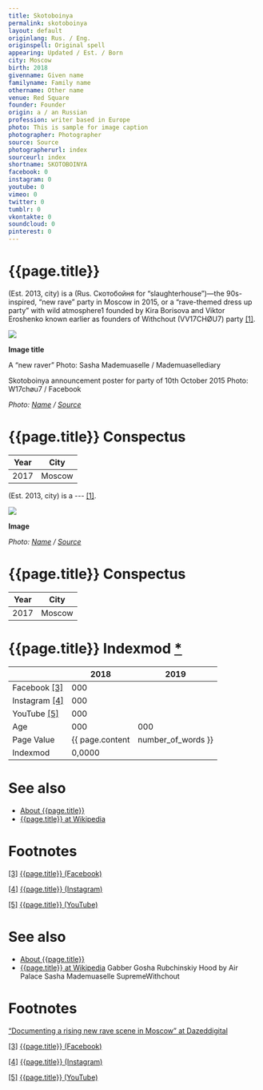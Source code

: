 ```yaml
---
title: Skotoboinya
permalink: skotoboinya
layout: default
originlang: Rus. / Eng.
originspell: Original spell
appearing: Updated / Est. / Born
city: Moscow
birth: 2018
givenname: Given name
familyname: Family name
othername: Other name
venue: Red Square
founder: Founder
origin: a / an Russian
profession: writer based in Europe
photo: This is sample for image caption
photographer: Photographer
source: Source
photographerurl: index
sourceurl: index
shortname: SKOTOBOINYA
facebook: 0
instagram: 0
youtube: 0
vimeo: 0
twitter: 0
tumblr: 0
vkontakte: 0
soundcloud: 0
pinterest: 0
---
```


# {{page.title}}

(Est. 2013, city) is a (Rus. Скотобойня for “slaughterhouse”)—the 90s-inspired, “new rave” party in Moscow in 2015, or a “rave-themed dress up party” with wild atmosphere1 founded by Kira Borisova and Viktor Eroshenko known earlier as founders of Withchout (VV17CHØU7) party <span id="a1">[\[1\]](#f1)</span>.

![](/encyclopedia/images/image-name.jpg)

**Image title**

A “new raver”
Photo: Sasha Mademuaselle / Mademuasellediary


Skotoboinya announcement poster for party of 10th October 2015
Photo: W17chøu7 / Facebook


*Photo: [Name](index) / [Source](index)*

# {{page.title}} Conspectus

|Year|City|
|-|-|
|2017|Moscow|

(Est. 2013, city) is a --- <span id="a1">[\[1\]](#f1)</span>.

![](/encyclopedia/images/{{page.permalink}}.jpg)

**Image**

*Photo: [Name](index) / [Source](index)*

# {{page.title}} Conspectus

|Year|City|
|-|-|
|2017|Moscow|

# {{page.title}} Indexmod [*](indexmod)

||2018|2019|
|-|-|-|
|Facebook <span id="a3">[\[3\]](#f3)</span>|000||
|Instagram <span id="a4">[\[4\]](#f4)</span>|000||
|YouTube <span id="a5">[\[5\]](#f5)</span>|000||
|Age|000|000|
|Page Value|{{ page.content | number_of_words }}||
|Indexmod|0,0000||

# See also

+ [About {{page.title}}](index)
+ [{{page.title}} at Wikipedia](index)

# Footnotes

[[3]](#a3) <span id="f3"></span> [{{page.title}} (Facebook)](index)

[[4]](#a4) <span id="f4"></span> [{{page.title}} (Instagram)](index)

[[5]](#a5) <span id="f5"></span> [{{page.title}} (YouTube)](index)

# See also

+ [About {{page.title}}](index)
+ [{{page.title}} at Wikipedia](index)
Gabber
Gosha Rubchinskiy
Hood by Air
Palace
Sasha Mademuaselle
SupremeWithchout

# Footnotes

[“Documenting a rising new rave scene in Moscow” at Dazeddigital](http://www.dazeddigital.com/photography/article/26313/1/gabber-raves-new-rave-scene-in-moscow-sasha-mademuaselle)

[[3]](#a3) <span id="f3"></span> [{{page.title}} (Facebook)](index)

[[4]](#a4) <span id="f4"></span> [{{page.title}} (Instagram)](index)

[[5]](#a5) <span id="f5"></span> [{{page.title}} (YouTube)](index)

